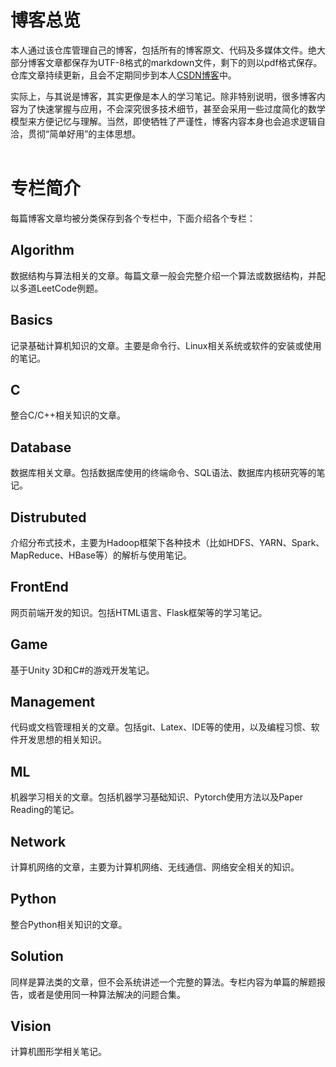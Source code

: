 # 博客总览

本人通过该仓库管理自己的博客，包括所有的博客原文、代码及多媒体文件。绝大部分博客文章都保存为UTF-8格式的markdown文件，剩下的则以pdf格式保存。仓库文章持续更新，且会不定期同步到本人[CSDN博客](https://blog.csdn.net/Zerg_Wang)中。

实际上，与其说是博客，其实更像是本人的学习笔记。除非特别说明，很多博客内容为了快速掌握与应用，不会深究很多技术细节，甚至会采用一些过度简化的数学模型来方便记忆与理解。当然，即使牺牲了严谨性，博客内容本身也会追求逻辑自洽，贯彻“简单好用”的主体思想。
<br/><br/>

# 专栏简介
每篇博客文章均被分类保存到各个专栏中，下面介绍各个专栏：

## Algorithm
数据结构与算法相关的文章。每篇文章一般会完整介绍一个算法或数据结构，并配以多道LeetCode例题。

## Basics
记录基础计算机知识的文章。主要是命令行、Linux相关系统或软件的安装或使用的笔记。

## C
整合C/C++相关知识的文章。

## Database
数据库相关文章。包括数据库使用的终端命令、SQL语法、数据库内核研究等的笔记。

## Distrubuted
介绍分布式技术，主要为Hadoop框架下各种技术（比如HDFS、YARN、Spark、MapReduce、HBase等）的解析与使用笔记。

## FrontEnd
网页前端开发的知识。包括HTML语言、Flask框架等的学习笔记。

## Game
基于Unity 3D和C#的游戏开发笔记。

## Management
代码或文档管理相关的文章。包括git、Latex、IDE等的使用，以及编程习惯、软件开发思想的相关知识。

## ML
机器学习相关的文章。包括机器学习基础知识、Pytorch使用方法以及Paper Reading的笔记。

## Network
计算机网络的文章，主要为计算机网络、无线通信、网络安全相关的知识。

## Python
整合Python相关知识的文章。

## Solution
同样是算法类的文章，但不会系统讲述一个完整的算法。专栏内容为单篇的解题报告，或者是使用同一种算法解决的问题合集。

## Vision
计算机图形学相关笔记。